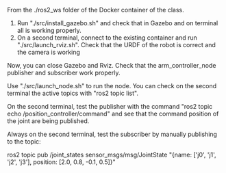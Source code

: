 From the ./ros2_ws folder of the Docker container of the class.

1)    Run "./src/install_gazebo.sh" and check that in Gazebo and on terminal all is working properly.
2)    On a second terminal, connect to the existing container and run "./src/launch_rviz.sh". Check that the URDF of the robot is correct and the camera is working

Now, you can close Gazebo and Rviz. Check that the arm_controller_node publisher and subscriber work properly.

Use "./src/launch_node.sh" to run the node. You can check on the second terminal the active topics with "ros2 topic list".

On the second terminal, test the publisher with the command "ros2 topic echo /position_controller/command" and see that the command position of the joint are being published.

Always on the second terminal, test the subscriber by manually publishing to the topic:

ros2 topic pub /joint_states sensor_msgs/msg/JointState "{name: ['j0', 'j1', 'j2', 'j3'], position: [2.0, 0.8, -0.1, 0.5]}"
